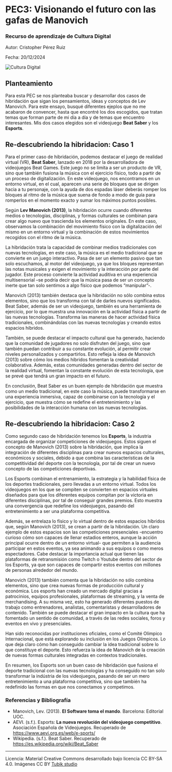 # PEC3: Visionando el futuro con las gafas de Manovich 

### Recurso de aprendizaje de Cultura Digital 


Autor: Cristopher Pérez Ruiz


Fecha: 20/12/2024

![Cultura Digital](https://miro.medium.com/max/1400/0*9PyyNvrO2PcD3KuU.png) 



## Planteamiento


Para esta PEC se nos planteaba buscar y desarrollar dos casos de hibridación que sigan los pensamientos, ideas y conceptos de Lev Manovich. Para este ensayo, busqué diferentes ejeplos que no me acabaron de convencer, hasta que encontré los dos escogidos, que tratan temas que forman parte de mi día a día y de temas que encuentro interesantes. Mis dos casos elegidos son el videojuego **Beat Saber** y los **Esports**.  

## Re-descubriendo la hibridacion: Caso 1

Para el primer caso de hibridación, podemos destacar el juego de realidad virtual (VR), **Beat Saber**, lanzado en 2018 por la desarrolladora de videojuegos Beat Games. Este juego no se limita a ser un producto de VR, sino que también fusiona la música con el ejercicio físico, todo a partir de un proceso de digitalización. En este videojuego, nos encontramos en un entorno virtual, en el cual, aparecen una serie de bloques que se dirigen hacia a tu personaje, con la ayuda de dos espadas láser deberás romper los bloques al ritmo de la música que suena de fondo a modo de guía para romperlos en el momento exacto y sumar los máximos puntos posibles.

Según **Lev Manovich (2013)**, la hibridación ocurre cuando diferentes medios o tecnologías, disciplinas, y formas culturales se combinan para crear algo nuevo que trascienda los elementos originales. En este caso, observamos la combinación del movimiento físico con la digitalización del mismo en un entorno virtual y la combinación de estos movimientos recogidos con el ritmo de la música.

La hibridación trata la capacidad de combinar medios tradicionales con nuevas tecnologías, en este caso, la música es el medio tradicional que se convierte en un juego interactivo. Pasa de ser un elemento pasivo que tan solo escuchamos, al motor del videojuego, ya que los bloques representan las notas musicales y exigen el movimiento y la interacción por parte del jugador. Este proceso convierte la actividad auditiva en una experiencia multisensorial –se podría decir que la música pasa de ser un concepto inerte que tan solo sentimos a algo físico que podemos “manipular”-.

Manovich (2013) también destaca que la hibridación no sólo combina estos elementos, sino que los transforma con tal de darles nuevos significados. Beat Saber, además de ser un videojuego, también es una herramienta de ejercicio, por lo que muestra una innovación en la actividad física a partir de las nuevas tecnologías. Transforma las maneras de hacer actividad física tradicionales, combinándolas con las nuevas tecnologías y creando estos espacios híbridos. 

También, se puede destacar el impacto cultural que ha generado, haciendo que la comunidad de jugadores no solo disfruten del juego, sino que también puedan contribuir a su constante evolución, al permitir crear niveles personalizados y compartirlos. Esto refleja la idea de Manovich (2013) sobre cómo los medios híbridos fomentan la creatividad colaborativa. Además, estas comunidades generadas dentro del sector de la realidad virtual, fomentan la constante evolución de esta tecnología, que se prevé que tendrá un gran impacto en el futuro.

En conclusión, Beat Saber es un buen ejemplo de hibridación que muestra como un medio tradicional, en este caso la música, puede transformarse en una experiencia inmersiva, capaz de combinarse con la tecnología y el ejercicio, que muestra cómo se redefine el entretenimiento y las posibilidades de la interacción humana con las nuevas tecnologías.



## Re-descubriendo la hibridacion: Caso 2

Como segundo caso de hibridación tenemos los **Esports**, la industria encargada de organizar competiciones de videojuegos. Estos siguen el concepto de Manovich (2013) sobre la hibridación, que implica la integración de diferentes disciplinas para crear nuevos espacios culturales, económicos y sociales, debido a que combina las características de la competitividad del deporte con la tecnología, por tal de crear un nuevo concepto de las competiciones deportivas.

Los Esports combinan el entrenamiento, la estrategia y la habilidad física de los deportes tradicionales, pero llevadas a un entorno virtual. Todos los videojuegos en los que se compiten se convierten en espacios virtuales diseñados para que los diferentes equipos compitan por la victoria en diferentes disciplinas, por tal de conseguir grandes premios. Esto muestra una convergencia que redefine los videojuegos, pasando del entretenimiento a ser una plataforma competitiva.

Además, se entrelaza lo físico y lo virtual dentro de estos espacios híbridos que, según Manovich (2013), se crean a partir de la hibridación. Un claro ejemplo de estos espacios son las competiciones presenciales -encuentro curioso cómo son capaces de llenar estadios enteros, aunque la acción principal ocurre dentro de un entorno virtual- que permiten a la audiencia participar en estos eventos, ya sea animando a sus equipos o como meros espectadores. Cabe destacar la importancia actual que tienen las plataformas de retransmisión como Twitch o Youtube dentro del sector de los Esports, ya que son capaces de compartir estos eventos con millones de personas alrededor del mundo. 

Manovich (2013) también comenta que la hibridación no sólo combina elementos, sino que crea nuevas formas de producción cultural y económica. Los esports han creado un mercado digital gracias a patrocinios, equipos profesionales, plataformas de streaming, y la venta de merchandising. A su misma vez, esto ha generado diferentes puestos de trabajo como entrenadores, analistas, comentaristas y desarrolladores de contenido. También se puede destacar el gran impacto en la cultura que ha fomentado un sentido de comunidad, a través de las redes sociales, foros y eventos en vivo y presenciales.

Han sido reconocidas por instituciones oficiales, como el Comité Olímpico Internacional, que está explorando su inclusión en los Juegos Olímpicos. Lo que deja claro cómo han conseguido cambiar la idea tradicional sobre lo que constituye el deporte. Esto refuerza la idea de Manovich de la creación de nuevas formas culturales integradas en contextos tradicionales.

En resumen, los Esports son un buen caso de hibridación que fusiona el deporte tradicional con las nuevas tecnologías y ha conseguido no tan solo transformar la indústria de los videojuegos, pasando de ser un mero entretenimiento a una plataforma competitiva, sino que también ha redefinido las formas en que nos conectamos y competimos.



### Referencias y Bibliografía

* Manovich, Lev. (2013). **El Software toma el mando**. Barcelona: Editorial UOC.
* AEVI. (s.f.). Esports: **La nueva revolución del videojuego competitivo**. Asociación Española de Videojuegos. Recuperado de https://www.aevi.org.es/web/e-sports/
* Wikipedia. (s.f.). Beat Saber. Recuperado de https://es.wikipedia.org/wiki/Beat_Saber




----

Licencia: Material Creative Commons desarrollado bajo licencia CC BY-SA 4.0. Imágenes CC BY [Tubik studio](https://blog.tubikstudio.com/how-to-create-original-flat-illustrations-designers-tips/) 

